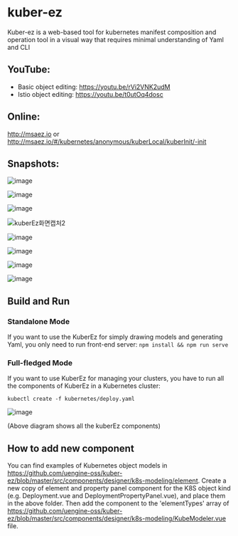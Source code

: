 # kuber-ez
Kuber-ez is a web-based tool for kubernetes manifest composition and operation tool in a visual way that requires minimal understanding of Yaml and CLI

## YouTube:
- Basic object editing: https://youtu.be/rVi2VNK2udM
- Istio object editing: https://youtu.be/t0utOq4dosc

## Online:
http://msaez.io or http://msaez.io/#/kubernetes/anonymous/kuberLocal/kuberInit/-init

## Snapshots:
![image](https://user-images.githubusercontent.com/48265118/88506730-902d4d00-d015-11ea-9a76-9de8e4de73b8.png)

![image](https://user-images.githubusercontent.com/48265118/88508769-8c4ff980-d01a-11ea-91f7-e9eab52c4376.png)

![image](https://user-images.githubusercontent.com/48265118/88508857-be615b80-d01a-11ea-9649-f5ddabd60445.png)

![kuberEz화면캡처2](https://user-images.githubusercontent.com/48265118/88508967-01233380-d01b-11ea-8ea9-4ae6908af7a4.png)

![image](https://user-images.githubusercontent.com/48265118/88509850-e9e54580-d01c-11ea-9167-6a82ad6da908.png)

![image](https://user-images.githubusercontent.com/48265118/88509906-fe294280-d01c-11ea-8640-0519e8ca44ca.png)

![image](https://user-images.githubusercontent.com/48265118/88513320-0ab09980-d023-11ea-9818-d5056698b8a8.png)

![image](https://user-images.githubusercontent.com/48265118/88513384-24ea7780-d023-11ea-8425-1a8a90a04351.png)


## Build and Run
### Standalone Mode

If you want to use the KuberEz for simply drawing models and generating Yaml, you only need to run front-end server:
`
npm install && npm run serve
`

### Full-fledged Mode

If you want to use KuberEz for managing your clusters, you have to run all the components of KuberEz in a Kubernetes cluster:



```
kubectl create -f kubernetes/deploy.yaml
```

![image](https://user-images.githubusercontent.com/487999/91242900-8d905580-e783-11ea-959e-216eac3bf1a6.png)

(Above diagram shows all the kuberEz components)

## How to add new component

You can find examples of Kubernetes object models in https://github.com/uengine-oss/kuber-ez/blob/master/src/components/designer/k8s-modeling/element.
Create a new copy of element and property panel component for the K8S object kind (e.g. Deployment.vue and DeploymentPropertyPanel.vue), and place them in the above folder.
Then add the component to the 'elementTypes' array of https://github.com/uengine-oss/kuber-ez/blob/master/src/components/designer/k8s-modeling/KubeModeler.vue file.
